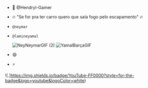 - 👋 @Hendryl-Gamer
- 🔥 "Se for pra ter carro quero que saía fogo pelo escapamento" 🔥
-     @neymar
-     @lamineyamal
   ![NeyNeymarGIF (2)](https://github.com/user-attachments/assets/4d38c800-7dfb-44e5-b393-c00d7c6da14a)
   ![YamalBarçaGIF](https://github.com/user-attachments/assets/840ed078-aa6e-4874-8ec4-3f0119f40b67)

- 😄 
- ⚡ 

![.]https://img.shields.io/badge/YouTube-FF0000?style=for-the-badge&logo=youtube&logoColor=white)
